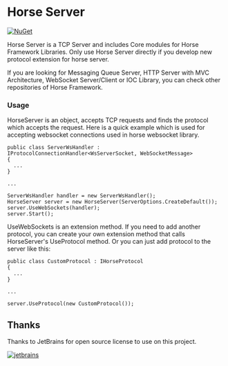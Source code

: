
# Horse Server

[![NuGet](https://img.shields.io/nuget/v/Horse.Server)](https://www.nuget.org/packages/Horse.Server)

Horse Server is a TCP Server and includes Core modules for Horse Framework Libraries.
Only use Horse Server directly if you develop new protocol extension for horse server.

If you are looking for Messaging Queue Server, HTTP Server with MVC Architecture, WebSocket Server/Client or IOC Library, you can check other repositories of Horse Framework.


### Usage

HorseServer is an object, accepts TCP requests and finds the protocol which accepts the request. Here is a quick example which is used for accepting websocket connections used in horse websocket library.

    public class ServerWsHandler : IProtocolConnectionHandler<WsServerSocket, WebSocketMessage>
    {
      ...
    }
    
    ...
    
    ServerWsHandler handler = new ServerWsHandler();
    HorseServer server = new HorseServer(ServerOptions.CreateDefault());
    server.UseWebSockets(handler);
    server.Start();
    

UseWebSockets is an extension method. If you need to add another protocol, you can create your own extension method that calls HorseServer's UseProtocol method. Or you can just add protocol to the server like this:

    public class CustomProtocol : IHorseProtocol
    {
      ...
    }
    
    ...
    
    server.UseProtocol(new CustomProtocol());
    


## Thanks

Thanks to JetBrains for open source license to use on this project.

[![jetbrains](https://user-images.githubusercontent.com/21208762/90192662-10043700-ddcc-11ea-9533-c43b99801d56.png)](https://www.jetbrains.com/?from=twino-framework)
